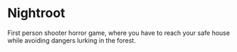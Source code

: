 # Nightroot
First person shooter horror game, where you have to reach your safe house while avoiding dangers lurking in the forest.
